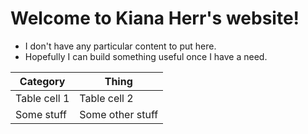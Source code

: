 # Welcome to Kiana Herr's website!
* I don't have any particular content to put here.
* Hopefully I can build something useful once I have a need.

| Category | Thing |
|----------|-------|
| Table cell 1 | Table cell 2 |
| Some stuff | Some other stuff |
